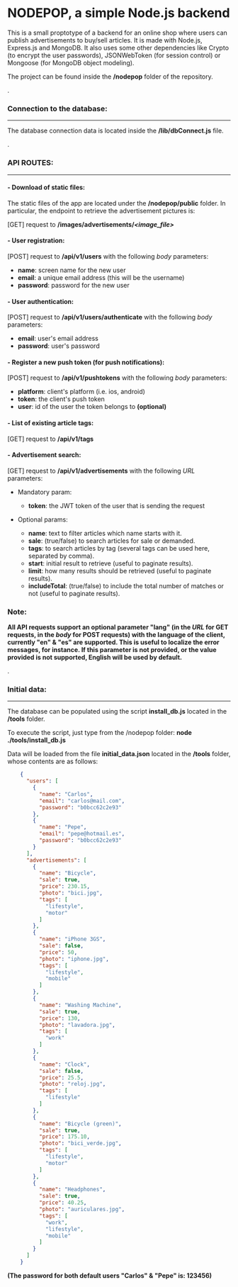 # NODEPOP, a simple Node.js backend

This is a small proptotype of a backend for an online shop where users can publish advertisements to buy/sell articles. It is made with Node.js, Express.js and MongoDB. It also uses some other dependencies like Crypto (to encrypt the user passwords), JSONWebToken (for session control) or Mongoose (for MongoDB object modeling).

The project can be found inside the **/nodepop** folder of the repository.

.
### Connection to the database:
---
The database connection data is located inside the **/lib/dbConnect.js** file.

.
### API ROUTES:
---

#### - Download of static files:

The static files of the app are located under the **/nodepop/public** folder. In particular, the endpoint to retrieve the advertisement pictures is:

[GET] request to **/images/advertisements/_<image_file>_**


#### - User registration:

[POST] request to **/api/v1/users** with the following *body* parameters:

* **name**: screen name for the new user
* **email**: a unique email address (this will be the username)
* **password**: password for the new user


#### - User authentication:

[POST] request to **/api/v1/users/authenticate** with the following *body* parameters:

* **email**: user's email address
* **password**: user's password


#### - Register a new push token (for push notifications):

[POST] request to **/api/v1/pushtokens** with the following *body* parameters:

* **platform**: client's platform (i.e. ios, android)
* **token**: the client's push token
* **user**: id of the user the token belongs to **(optional)**


#### - List of existing article tags:

[GET] request to **/api/v1/tags**


#### - Advertisement search:

[GET] request to **/api/v1/advertisements** with the following *URL* parameters:

* Mandatory param:
  * **token**: the JWT token of the user that is sending the request

* Optional params:
  * **name**: text to filter articles which name starts with it.
  * **sale**: (true/false) to search articles for sale or demanded.
  * **tags**: to search articles by tag (several tags can be used here, separated by comma).
  * **start**: initial result to retrieve (useful to paginate results).
  * **limit**: how many results should be retrieved (useful to paginate results).
  * **includeTotal**: (true/false) to include the total number of matches or not (useful to paginate results).


### Note:
**All API requests support an optional parameter **"lang"** (in the *URL* for GET requests, in the *body* for POST requests) with the language of the client, currently "en" & "es" are supported. This is useful to localize the error messages, for instance. If this parameter is not provided, or the value provided is not supported, English will be used by default.**

.
### Initial data:
---

The database can be populated using the script **install_db.js** located in the **/tools** folder.

To execute the script, just type from the /nodepop folder: **node ./tools/install_db.js**

Data will be loaded from the file **initial_data.json** located in the **/tools** folder, whose contents are as follows:

```json
    {
      "users": [
        {
          "name": "Carlos",
          "email": "carlos@mail.com",
          "password": "b0bcc62c2e93"
        },
        {
          "name": "Pepe",
          "email": "pepe@hotmail.es",
          "password": "b0bcc62c2e93"
        }
      ],
      "advertisements": [
        {
          "name": "Bicycle",
          "sale": true,
          "price": 230.15,
          "photo": "bici.jpg",
          "tags": [
            "lifestyle",
            "motor"
          ]
        },
        {
          "name": "iPhone 3GS",
          "sale": false,
          "price": 50,
          "photo": "iphone.jpg",
          "tags": [
            "lifestyle",
            "mobile"
          ]
        },
        {
          "name": "Washing Machine",
          "sale": true,
          "price": 130,
          "photo": "lavadora.jpg",
          "tags": [
            "work"
          ]
        },
        {
          "name": "Clock",
          "sale": false,
          "price": 25.5,
          "photo": "reloj.jpg",
          "tags": [
            "lifestyle"
          ]
        },
        {
          "name": "Bicycle (green)",
          "sale": true,
          "price": 175.10,
          "photo": "bici_verde.jpg",
          "tags": [
            "lifestyle",
            "motor"
          ]
        },
        {
          "name": "Headphones",
          "sale": true,
          "price": 40.25,
          "photo": "auriculares.jpg",
          "tags": [
            "work",
            "lifestyle",
            "mobile"
          ]
        }
      ]
    }
```

**(The password for both default users "Carlos" & "Pepe" is: 123456)**
